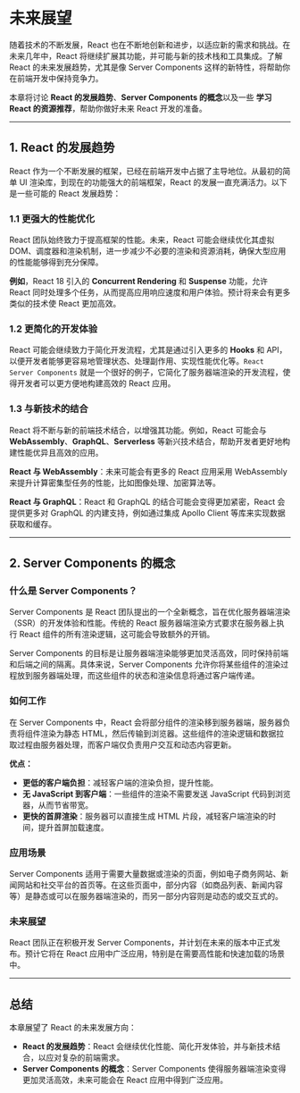 # 未来展望

随着技术的不断发展，React 也在不断地创新和进步，以适应新的需求和挑战。在未来几年中，React 将继续扩展其功能，并可能与新的技术栈和工具集成。了解 React 的未来发展趋势，尤其是像 Server Components 这样的新特性，将帮助你在前端开发中保持竞争力。

本章将讨论 **React 的发展趋势**、**Server Components 的概念**以及一些 **学习 React 的资源推荐**，帮助你做好未来 React 开发的准备。

---

## **1. React 的发展趋势**

React 作为一个不断发展的框架，已经在前端开发中占据了主导地位。从最初的简单 UI 渲染库，到现在的功能强大的前端框架，React 的发展一直充满活力。以下是一些可能的 React 发展趋势：

### **1.1 更强大的性能优化**

React 团队始终致力于提高框架的性能。未来，React 可能会继续优化其虚拟 DOM、调度器和渲染机制，进一步减少不必要的渲染和资源消耗，确保大型应用的性能能够得到充分保障。

**例如**，React 18 引入的 **Concurrent Rendering** 和 **Suspense** 功能，允许 React 同时处理多个任务，从而提高应用响应速度和用户体验。预计将来会有更多类似的技术使 React 更加高效。

### **1.2 更简化的开发体验**

React 可能会继续致力于简化开发流程，尤其是通过引入更多的 **Hooks** 和 API，以便开发者能够更容易地管理状态、处理副作用、实现性能优化等。`React Server Components` 就是一个很好的例子，它简化了服务器端渲染的开发流程，使得开发者可以更方便地构建高效的 React 应用。

### **1.3 与新技术的结合**

React 将不断与新的前端技术结合，以增强其功能。例如，React 可能会与 **WebAssembly**、**GraphQL**、**Serverless** 等新兴技术结合，帮助开发者更好地构建性能优异且高效的应用。

**React 与 WebAssembly**：未来可能会有更多的 React 应用采用 WebAssembly 来提升计算密集型任务的性能，比如图像处理、加密算法等。

**React 与 GraphQL**：React 和 GraphQL 的结合可能会变得更加紧密，React 会提供更多对 GraphQL 的内建支持，例如通过集成 Apollo Client 等库来实现数据获取和缓存。

---

## **2. Server Components 的概念**

### **什么是 Server Components？**

Server Components 是 React 团队提出的一个全新概念，旨在优化服务器端渲染（SSR）的开发体验和性能。传统的 React 服务器端渲染方式要求在服务器上执行 React 组件的所有渲染逻辑，这可能会导致额外的开销。

Server Components 的目标是让服务器端渲染能够更加灵活高效，同时保持前端和后端之间的隔离。具体来说，Server Components 允许你将某些组件的渲染过程放到服务器端处理，而这些组件的状态和渲染信息将通过客户端传递。

### **如何工作**

在 Server Components 中，React 会将部分组件的渲染移到服务器端，服务器负责将组件渲染为静态 HTML，然后传输到浏览器。这些组件的渲染逻辑和数据拉取过程由服务器处理，而客户端仅负责用户交互和动态内容更新。

**优点：**

- **更低的客户端负担**：减轻客户端的渲染负担，提升性能。
- **无 JavaScript 到客户端**：一些组件的渲染不需要发送 JavaScript 代码到浏览器，从而节省带宽。
- **更快的首屏渲染**：服务器可以直接生成 HTML 片段，减轻客户端渲染的时间，提升首屏加载速度。

### **应用场景**

Server Components 适用于需要大量数据或渲染的页面，例如电子商务网站、新闻网站和社交平台的首页等。在这些页面中，部分内容（如商品列表、新闻内容等）是静态或可以在服务器端渲染的，而另一部分内容则是动态的或交互式的。

### **未来展望**

React 团队正在积极开发 Server Components，并计划在未来的版本中正式发布。预计它将在 React 应用中广泛应用，特别是在需要高性能和快速加载的场景中。

---

## **总结**

本章展望了 React 的未来发展方向：

- **React 的发展趋势**：React 会继续优化性能、简化开发体验，并与新技术结合，以应对复杂的前端需求。
- **Server Components 的概念**：Server Components 使得服务器端渲染变得更加灵活高效，未来可能会在 React 应用中得到广泛应用。
